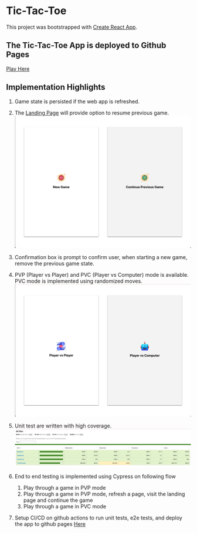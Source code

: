 # Tic-Tac-Toe

This project was bootstrapped with [Create React App](https://github.com/facebook/create-react-app).

## The Tic-Tac-Toe App is deployed to Github Pages
[Play Here](https://albbrian.github.io/tic-tac-toe)

## Implementation Highlights
1. Game state is persisted if the web app is refreshed. 
2. The [Landing Page](https://albbrian.github.io/tic-tac-toe/landing) will provide option to resume previous game.
![Image](README/images/continue_previous_game.png)

3. Confirmation box is prompt to confirm user, when starting a new game, remove the previous game state.

4. PVP (Player vs Player) and PVC (Player vs Computer) mode is available. PVC mode is implemented using randomized moves.
![Image](README/images/game_modes.png)

5. Unit test are written with high coverage.
   ![Image](README/images/unit_test_coverage.png)
6. End to end testing is implemented using Cypress on following flow
   1. Play through a game in PVP mode
   2. Play through a game in PVP mode, refresh a page, visit the landing page and continue the game
   3. Play through a game in PVC mode
7. Setup CI/CD on github actions to run unit tests, e2e tests, and deploy the app to github
pages [Here](https://albbrian.github.io/tic-tac-toe)